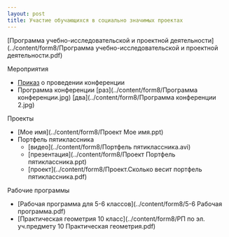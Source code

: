 ```yaml
---
layout: post
title: Участие обучающихся в социально значимых проектах
---
```


[Программа учебно-исследовательской и проектной деятельности](../content/form8/Программа учебно-исследовательской и проектной деятельности.pdf)

Мероприятия

- [Приказ](../content/form8/Приказ.jpg) о проведении конференции
- Программа конференции [раз](../content/form8/Программа конференции.jpg)
[два](../content/form8/Программа конференции 2.jpg)

Проекты

- [Мое имя](../content/form8/Проект Мое имя.ppt)
- Портфель пятиклассника
   - [видео](../content/form8/Портфель пятиклассника.avi)   
   - [презентация](../content/form8/Проект Портфель пятиклассника.ppt)
   - [проект](../content/form8/Проект.Сколько весит портфель пятиклассника.pdf)


Рабочие программы

- [Рабочая программа для 5-6 классов](../content/form8/5-6 Рабочая программа.pdf)
- [Практическая геометрия 10 класс](../content/form8/РП по эл. уч.предмету 10 Практическая геометрия.pdf)
